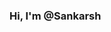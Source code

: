 ### Hi, I'm @Sankarsh

<!--

- 👀 I’m interested in Data Science, Machine Learning and Artificial Intelligence
- 🌱 I’m currently mastering Python, Tableau, R, MySQL, Azure, Apache, Sapark, Hadoop, SAS, Artificial intelligence and Deep learning
- 👯 I’m looking to collaborate on all topics related to Data Science, Machine Learning and Artificial Intelligence.
- 📫 You can reach me on my email id sankarshgsanap@gmail.com

-->
